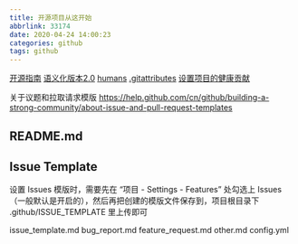 ```yaml
---
title: 开源项目从这开始
abbrlink: 33174
date: 2020-04-24 14:00:23
categories: github
tags: github
---
```


[开源指南](https://opensourceway.community/open-source-guide/starting-a-project/)
[语义化版本2.0](https://semver.org/lang/zh-CN/)
[humans](http://humanstxt.org/ZH)
[.gitattributes](https://git-scm.com/docs/gitattributes)
[设置项目的健康贡献](https://help.github.com/cn/github/building-a-strong-community/setting-up-your-project-for-healthy-contributions)

关于议题和拉取请求模版
https://help.github.com/cn/github/building-a-strong-community/about-issue-and-pull-request-templates

## README.md

## Issue Template

设置 Issues 模版时，需要先在 “项目 - Settings - Features” 处勾选上 Issues<span class="text-gray">（一般默认是开启的）</span>，然后再把创建的模版文件保存到，项目根目录下 .github/ISSUE_TEMPLATE 里上传即可

issue_template.md
bug_report.md
feature_request.md
other.md
config.yml
